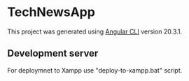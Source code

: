 # TechNewsApp

This project was generated using [Angular CLI](https://github.com/angular/angular-cli) version 20.3.1.

## Development server

For deploymnet to Xampp use "deploy-to-xampp.bat" script.
 
 
